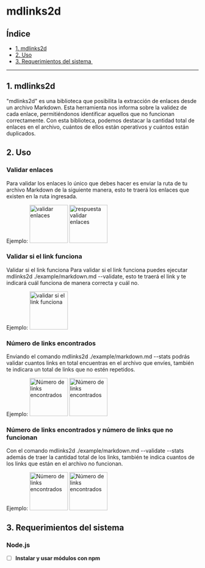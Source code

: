 # mdlinks2d

## Índice

* [1. mdlinks2d](#1-mdlinks2d)
* [2. Uso](#2-Uso)
* [3. Requerimientos del sistema ](#3-Requerimientos-del-sistema )

***

## 1. mdlinks2d

"mdlinks2d" es una biblioteca que posibilita la extracción de enlaces desde
un archivo Markdown. Esta herramienta nos informa sobre la validez de cada
enlace, permitiéndonos identificar aquellos que no funcionan correctamente. 
Con esta biblioteca, podemos destacar la cantidad total de enlaces en el archivo, 
cuántos de ellos están operativos y cuántos están duplicados. 

## 2. Uso

### Validar enlaces

Para validar los enlaces lo único que debes hacer es enviar la ruta de tu archivo
Markdown de la siguiente manera, esto te traerá los enlaces que existen en la ruta
ingresada.

Ejemplo:
<img width="100" alt="validar enlaces" src="https://github.com/DianaJ-Dev/DEV010-md-links/blob/feature/funciones-Hito1/Imagenes/Mostrar%20links.png">
<img width="100" alt="respuesta validar enlaces" src="https://github.com/DianaJ-Dev/DEV010-md-links/blob/feature/funciones-Hito1/Imagenes/Mostrar%20links%202.png">

### Validar si el link funciona 

Validar si el link funciona Para validar si el link funciona puedes ejecutar 
mdlinks2d ./example/markdown.md --validate, esto te traerá el link y 
te indicará cuál funciona de manera correcta y cuál no. 

Ejemplo:
<img width="100" alt="validar si el link funciona" src="https://github.com/DianaJ-Dev/DEV010-md-links/blob/feature/funciones-Hito1/Imagenes/--validate%202.png">

### Número de links encontrados 

Enviando el comando mdlinks2d ./example/markdown.md --stats podrás validar cuantos
links en total encuentras en el archivo que envíes, también te indicara un total 
de links que no estén repetidos.

Ejemplo:
<img width="100" alt="Número de links encontrados " src="https://github.com/DianaJ-Dev/DEV010-md-links/blob/feature/funciones-Hito1/Imagenes/--stats.png">
<img width="100" alt="Número de links encontrados " src="https://github.com/DianaJ-Dev/DEV010-md-links/blob/feature/funciones-Hito1/Imagenes/--%20stats.png">

###  Número de links encontrados y número de links que no funcionan

Con el comando mdlinks2d ./example/markdown.md --validate --stats además de
traer la cantidad total de los links, también  te indica cuantos de los
links que están en el archivo no funcionan.

Ejemplo: 
<img width="100" alt="Número de links encontrados " src="https://github.com/DianaJ-Dev/DEV010-md-links/blob/feature/funciones-Hito1/Imagenes/--validate%20--stats.png">
<img width="100" alt="Número de links encontrados " src="https://github.com/DianaJ-Dev/DEV010-md-links/blob/feature/funciones-Hito1/Imagenes/--validate%20--%20stats.png">

## 3. Requerimientos del sistema 

### Node.js

- [ ] **Instalar y usar módulos con npm**
